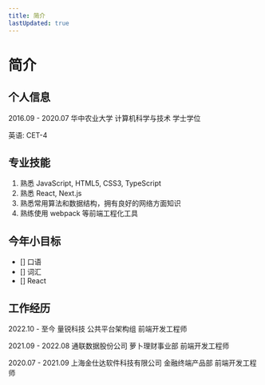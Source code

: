 ```yaml
---
title: 简介
lastUpdated: true
---
```


# 简介

## 个人信息

2016.09 - 2020.07 华中农业大学 计算机科学与技术 学士学位

英语: CET-4

## 专业技能

1. 熟悉 JavaScript, HTML5, CSS3, TypeScript
2. 熟悉 React, Next.js
3. 熟悉常用算法和数据结构，拥有良好的网络方面知识
4. 熟练使用 webpack 等前端工程化工具

## 今年小目标

- [] 口语
- [] 词汇
- [] React

## 工作经历

2022.10 - 至今 量锐科技 公共平台架构组 前端开发工程师

2021.09 - 2022.08 通联数据股份公司 萝卜理财事业部 前端开发工程师

2020.07 - 2021.09 上海金仕达软件科技有限公司 金融终端产品部 前端开发工程师
